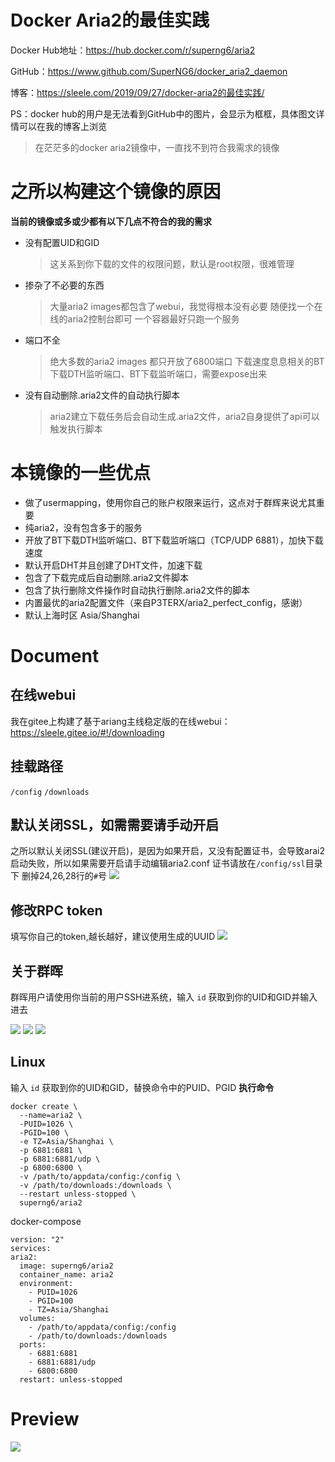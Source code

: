 # Docker Aria2的最佳实践
Docker Hub地址：https://hub.docker.com/r/superng6/aria2

GitHub：https://www.github.com/SuperNG6/docker_aria2_daemon

博客：https://sleele.com/2019/09/27/docker-aria2的最佳实践/

PS：docker hub的用户是无法看到GitHub中的图片，会显示为框框，具体图文详情可以在我的博客上浏览

>在茫茫多的docker aria2镜像中，一直找不到符合我需求的镜像

# 之所以构建这个镜像的原因
__当前的镜像或多或少都有以下几点不符合的我的需求__
   
- 没有配置UID和GID
  > 这关系到你下载的文件的权限问题，默认是root权限，很难管理
- 掺杂了不必要的东西
   > 大量aria2 images都包含了webui，我觉得根本没有必要
   > 随便找一个在线的aria2控制台即可
   > 一个容器最好只跑一个服务
 - 端口不全
   > 绝大多数的aria2 images 都只开放了6800端口
   > 下载速度息息相关的BT下载DTH监听端口、BT下载监听端口，需要expose出来
 - 没有自动删除.aria2文件的自动执行脚本
   > aria2建立下载任务后会自动生成.aria2文件，aria2自身提供了api可以触发执行脚本
   
# 本镜像的一些优点
- 做了usermapping，使用你自己的账户权限来运行，这点对于群辉来说尤其重要
- 纯aria2，没有包含多于的服务
- 开放了BT下载DTH监听端口、BT下载监听端口（TCP/UDP 6881），加快下载速度
- 默认开启DHT并且创建了DHT文件，加速下载
- 包含了下载完成后自动删除.aria2文件脚本
- 包含了执行删除文件操作时自动执行删除.aria2文件的脚本
- 内置最优的aria2配置文件（来自P3TERX/aria2_perfect_config，感谢）
- 默认上海时区 Asia/Shanghai


# Document
## 在线webui
我在gitee上构建了基于ariang主线稳定版的在线webui：
https://sleele.gitee.io/#!/downloading
## 挂载路径
``/config`` ``/downloads``
## 默认关闭SSL，如需需要请手动开启
之所以默认关闭SSL(建议开启)，是因为如果开启，又没有配置证书，会导致arai2启动失败，所以如果需要开启请手动编辑aria2.conf
证书请放在``/config/ssl``目录下
删掉24,26,28行的``#``号
![](https://github.com/SuperNG6/pic/blob/master/aria2/Xnip2019-09-27_19-35-32.png)
## 修改RPC token
填写你自己的token,越长越好，建议使用生成的UUID
![](https://github.com/SuperNG6/pic/blob/master/aria2/Xnip2019-09-27_19-40-40.png)

## 关于群晖
群晖用户请使用你当前的用户SSH进系统，输入 ``id`` 获取到你的UID和GID并输入进去

![](https://github.com/SuperNG6/pic/blob/master/aria2/Xnip2019-09-27_19-17-57.png)
![](https://github.com/SuperNG6/pic/blob/master/aria2/Xnip2019-09-27_19-19-02.png)
![](https://github.com/SuperNG6/pic/blob/master/aria2/Xnip2019-09-27_19-20-03.png)

## Linux
输入 ``id`` 获取到你的UID和GID，替换命令中的PUID、PGID
__执行命令__
````
docker create \
  --name=aria2 \
  -PUID=1026 \
  -PGID=100 \
  -e TZ=Asia/Shanghai \
  -p 6881:6881 \
  -p 6881:6881/udp \
  -p 6800:6800 \
  -v /path/to/appdata/config:/config \
  -v /path/to/downloads:/downloads \
  --restart unless-stopped \
  superng6/aria2
  ````
docker-compose  
  ````
  version: "2"
services:
  aria2:
    image: superng6/aria2
    container_name: aria2
    environment:
      - PUID=1026
      - PGID=100
      - TZ=Asia/Shanghai
    volumes:
      - /path/to/appdata/config:/config
      - /path/to/downloads:/downloads
    ports:
      - 6881:6881
      - 6881:6881/udp
      - 6800:6800
    restart: unless-stopped   
````

# Preview
![](https://github.com/SuperNG6/pic/blob/master/aria2/Xnip2019-09-27_20-23-40.png)
